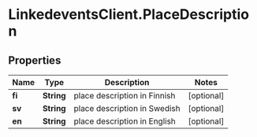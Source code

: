 # LinkedeventsClient.PlaceDescription

## Properties
Name | Type | Description | Notes
------------ | ------------- | ------------- | -------------
**fi** | **String** | place description in Finnish | [optional] 
**sv** | **String** | place description in Swedish | [optional] 
**en** | **String** | place description in English | [optional] 


